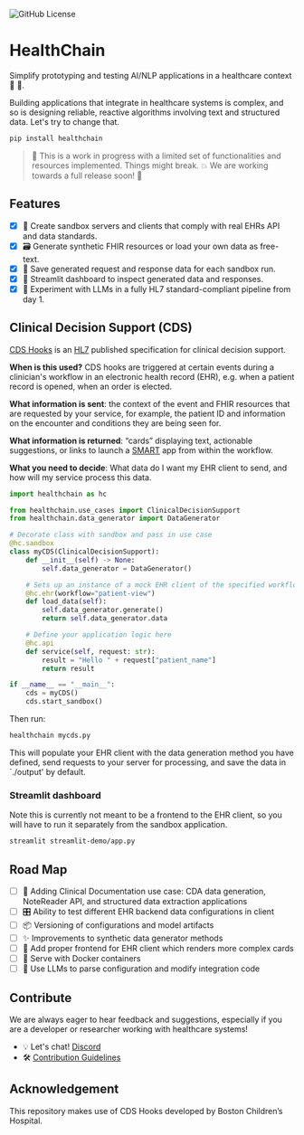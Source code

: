 ![GitHub License](https://img.shields.io/github/license/dotimplement/HealthChain)

# HealthChain

Simplify prototyping and testing AI/NLP applications in a healthcare context 💫 🏥.

Building applications that integrate in healthcare systems is complex, and so is designing reliable, reactive algorithms involving text and structured data. Let's try to change that.

```bash
pip install healthchain
```
> 🚧 This is a work in progress with a limited set of functionalities and resources implemented. Things might break. 💥 We are working towards a full release soon! 👀


## Features
- [x] 🍱 Create sandbox servers and clients that comply with real EHRs API and data standards.
- [x] 🗃️ Generate synthetic FHIR resources or load your own data as free-text.
- [x] 💾 Save generated request and response data for each sandbox run.
- [x] 🎈 Streamlit dashboard to inspect generated data and responses.
- [x] 🧪 Experiment with LLMs in a fully HL7 standard-compliant pipeline from day 1.

## Clinical Decision Support (CDS)
[CDS Hooks](https://cds-hooks.org/) is an [HL7](https://cds-hooks.hl7.org) published specification for clinical decision support.

**When is this used?** CDS hooks are triggered at certain events during a clinician's workflow in an electronic health record (EHR), e.g. when a patient record is opened, when an order is elected.

**What information is sent**: the context of the event and FHIR resources that are requested by your service, for example, the patient ID and information on the encounter and conditions they are being seen for.

**What information is returned**: “cards” displaying text, actionable suggestions, or links to launch a [SMART](https://smarthealthit.org/) app from within the workflow.

**What you need to decide**: What data do I want my EHR client to send, and how will my service process this data.


```python
import healthchain as hc

from healthchain.use_cases import ClinicalDecisionSupport
from healthchain.data_generator import DataGenerator

# Decorate class with sandbox and pass in use case
@hc.sandbox
class myCDS(ClinicalDecisionSupport):
    def __init__(self) -> None:
        self.data_generator = DataGenerator()

    # Sets up an instance of a mock EHR client of the specified workflow
    @hc.ehr(workflow="patient-view")
    def load_data(self):
        self.data_generator.generate()
        return self.data_generator.data

    # Define your application logic here
    @hc.api
    def service(self, request: str):
        result = "Hello " + request["patient_name"]
        return result

if __name__ == "__main__":
    cds = myCDS()
    cds.start_sandbox()
```

Then run:
```bash
healthchain mycds.py
```
This will populate your EHR client with the data generation method you have defined, send requests to your server for processing, and save the data in `./output' by default.

### Streamlit dashboard
Note this is currently not meant to be a frontend to the EHR client, so you will have to run it separately from the sandbox application.

```bash
streamlit streamlit-demo/app.py
```

## Road Map
- [ ] 📝 Adding Clinical Documentation use case: CDA data generation, NoteReader API, and structured data extraction applications
- [ ] 🎛️ Ability to test different EHR backend data configurations in client
- [ ] 📦 Versioning of configurations and model artifacts
- [ ] ✨ Improvements to synthetic data generator methods
- [ ] 👾 Add proper frontend for EHR client which renders more complex cards
- [ ] 🐳 Serve with Docker containers
- [ ] 🚀 Use LLMs to parse configuration and modify integration code

## Contribute
We are always eager to hear feedback and suggestions, especially if you are a developer or researcher working with healthcare systems!
- 💡 Let's chat! [Discord](https://discord.gg/jG4UWCUh)
- 🛠️ [Contribution Guidelines](CONTRIBUTING.md)

## Acknowledgement
This repository makes use of CDS Hooks developed by Boston Children’s Hospital.
